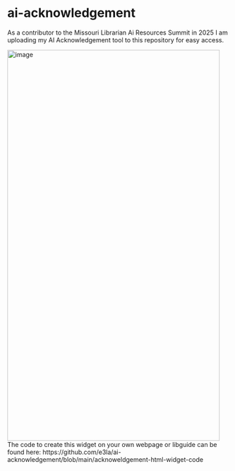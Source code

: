# ai-acknowledgement
As a contributor to the Missouri Librarian Ai Resources Summit in 2025 I am uploading my AI Acknowledgement tool to this repository for easy access.

<img width="481" height="887" alt="image" src="https://github.com/user-attachments/assets/aaf8a83a-d7ea-4ef8-b7dd-12b75fc74bf5" />
The code to create this widget on your own webpage or libguide can be found here: https://github.com/e3la/ai-acknowledgement/blob/main/acknoweldgement-html-widget-code
